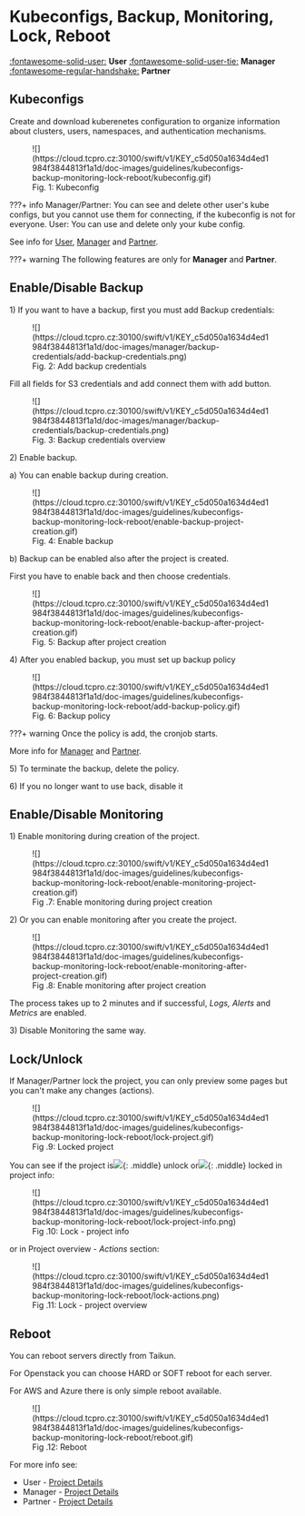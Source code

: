 # **Kubeconfigs, Backup, Monitoring, Lock, Reboot**

[:fontawesome-solid-user:](../../user/projects/project-details-k8s/) **User**
[:fontawesome-solid-user-tie:](../../manager/projects/project-details-k8s/) **Manager**
[:fontawesome-regular-handshake:](../../partner/projects/project-details-k8s/) **Partner**

## **Kubeconfigs**

Create and download kuberenetes configuration to organize information about clusters, users, namespaces, and authentication mechanisms.

<figure markdown>
  ![](https://cloud.tcpro.cz:30100/swift/v1/KEY_c5d050a1634d4ed1984f3844813f1a1d/doc-images/guidelines/kubeconfigs-backup-monitoring-lock-reboot/kubeconfig.gif)
  <figcaption>Fig. 1: Kubeconfig</figcaption>
</figure>

???+ info
    Manager/Partner: You can see and delete other user's kube configs, but you cannot use them for connecting, if the kubeconfig is not for everyone.
    User: You can use and delete only your kube config.

See info for [User](../../user/projects/project-details-k8s/#kubeconfigs), [Manager](../../manager/projects/project-details-k8s/#kubeconfigs) and [Partner](../../partner/projects/project-details-k8s/#kubeconfigs).

???+ warning
    The following features are only for **Manager** and **Partner**.

## **Enable/Disable Backup**

1\) If you want to have a backup, first you must add Backup credentials:

<figure markdown>
  ![](https://cloud.tcpro.cz:30100/swift/v1/KEY_c5d050a1634d4ed1984f3844813f1a1d/doc-images/manager/backup-credentials/add-backup-credentials.png)
  <figcaption>Fig. 2: Add backup credentials</figcaption>
</figure>

Fill all fields for S3 credentials and add connect them with add button.

<figure markdown>
  ![](https://cloud.tcpro.cz:30100/swift/v1/KEY_c5d050a1634d4ed1984f3844813f1a1d/doc-images/manager/backup-credentials/backup-credentials.png)
  <figcaption>Fig. 3: Backup credentials overview</figcaption>
</figure>

2\) Enable backup.

a) You can enable backup during creation.

<figure markdown>
  ![](https://cloud.tcpro.cz:30100/swift/v1/KEY_c5d050a1634d4ed1984f3844813f1a1d/doc-images/guidelines/kubeconfigs-backup-monitoring-lock-reboot/enable-backup-project-creation.gif)
  <figcaption>Fig. 4: Enable backup</figcaption>
</figure>

b) Backup can be enabled also after the project is created.

First you have to enable back and then choose credentials.

<figure markdown>
  ![](https://cloud.tcpro.cz:30100/swift/v1/KEY_c5d050a1634d4ed1984f3844813f1a1d/doc-images/guidelines/kubeconfigs-backup-monitoring-lock-reboot/enable-backup-after-project-creation.gif)
  <figcaption>Fig. 5: Backup after project creation</figcaption>
</figure>

4\) After you enabled backup, you must set up backup policy

<figure markdown>
  ![](https://cloud.tcpro.cz:30100/swift/v1/KEY_c5d050a1634d4ed1984f3844813f1a1d/doc-images/guidelines/kubeconfigs-backup-monitoring-lock-reboot/add-backup-policy.gif)
  <figcaption>Fig. 6: Backup policy</figcaption>
</figure>

???+ warning
    Once the policy is add, the cronjob starts.

More info for [Manager](../../manager/projects/project-details-k8s/#backup-policy) and [Partner](../../partner/projects/project-details-k8s/#backup-policy).

5\) To terminate the backup, delete the policy.

6\) If you no longer want to use back, disable it

## **Enable/Disable Monitoring**

1\) Enable monitoring during creation of the project.

<figure markdown>
  ![](https://cloud.tcpro.cz:30100/swift/v1/KEY_c5d050a1634d4ed1984f3844813f1a1d/doc-images/guidelines/kubeconfigs-backup-monitoring-lock-reboot/enable-monitoring-project-creation.gif)
  <figcaption>Fig .7: Enable monitoring during project creation</figcaption>
</figure>

2\) Or you can enable monitoring after you create the project.

<figure markdown>
  ![](https://cloud.tcpro.cz:30100/swift/v1/KEY_c5d050a1634d4ed1984f3844813f1a1d/doc-images/guidelines/kubeconfigs-backup-monitoring-lock-reboot/enable-monitoring-after-project-creation.gif)
  <figcaption>Fig .8: Enable monitoring after project creation</figcaption>
</figure>

The process takes up to 2 minutes and if successful, *Logs, Alerts* and *Metrics* are enabled.

3\) Disable Monitoring the same way.

## **Lock/Unlock**

If Manager/Partner lock the project, you can only preview some pages but you can't make any changes (actions).

<figure markdown>
  ![](https://cloud.tcpro.cz:30100/swift/v1/KEY_c5d050a1634d4ed1984f3844813f1a1d/doc-images/guidelines/kubeconfigs-backup-monitoring-lock-reboot/lock-project.gif)
  <figcaption>Fig .9: Locked project</figcaption>
</figure>

You can see if the project is![](https://cloud.tcpro.cz:30100/swift/v1/KEY_c5d050a1634d4ed1984f3844813f1a1d/doc-images/icons/lock.png){: .middle} unlock or![](https://cloud.tcpro.cz:30100/swift/v1/KEY_c5d050a1634d4ed1984f3844813f1a1d/doc-images/icons/unlock.png){: .middle} locked in project info:

<figure markdown>
  ![](https://cloud.tcpro.cz:30100/swift/v1/KEY_c5d050a1634d4ed1984f3844813f1a1d/doc-images/guidelines/kubeconfigs-backup-monitoring-lock-reboot/lock-project-info.png)
  <figcaption>Fig .10: Lock - project info</figcaption>
</figure>

or in Project overview - *Actions* section:

<figure markdown>
  ![](https://cloud.tcpro.cz:30100/swift/v1/KEY_c5d050a1634d4ed1984f3844813f1a1d/doc-images/guidelines/kubeconfigs-backup-monitoring-lock-reboot/lock-actions.png)
  <figcaption>Fig .11: Lock - project overview</figcaption>
</figure>

## **Reboot**

You can reboot servers directly from Taikun.

For Openstack you can choose HARD or SOFT reboot for each server.

For AWS and Azure there is only simple reboot available.

<figure markdown>
  ![](https://cloud.tcpro.cz:30100/swift/v1/KEY_c5d050a1634d4ed1984f3844813f1a1d/doc-images/guidelines/kubeconfigs-backup-monitoring-lock-reboot/reboot.gif)
  <figcaption>Fig .12: Reboot</figcaption>
</figure>

For more info see:

* User - [Project Details](../../user/projects/project-details-k8s/)
* Manager - [Project Details](../../manager/projects/project-details-k8s/)
* Partner - [Project Details](../../partner/projects/project-details-k8s/)
